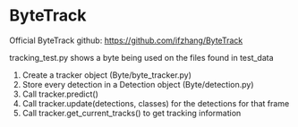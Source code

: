 # ByteTrack

Official ByteTrack github: https://github.com/ifzhang/ByteTrack

tracking_test.py shows a byte being used on the files found in test_data

1. Create a tracker object (Byte/byte_tracker.py)
2. Store every detection in a Detection object (Byte/detection.py)
3. Call tracker.predict()
4. Call tracker.update(detections, classes) for the detections for that frame
5. Call tracker.get_current_tracks() to get tracking information
